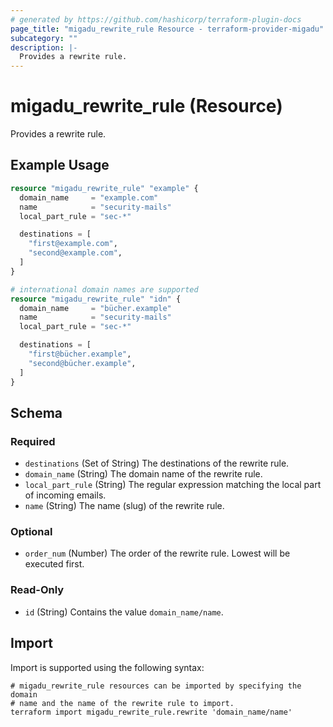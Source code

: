 ```yaml
---
# generated by https://github.com/hashicorp/terraform-plugin-docs
page_title: "migadu_rewrite_rule Resource - terraform-provider-migadu"
subcategory: ""
description: |-
  Provides a rewrite rule.
---
```


# migadu_rewrite_rule (Resource)

Provides a rewrite rule.

## Example Usage

```terraform
resource "migadu_rewrite_rule" "example" {
  domain_name     = "example.com"
  name            = "security-mails"
  local_part_rule = "sec-*"

  destinations = [
    "first@example.com",
    "second@example.com",
  ]
}

# international domain names are supported
resource "migadu_rewrite_rule" "idn" {
  domain_name     = "bücher.example"
  name            = "security-mails"
  local_part_rule = "sec-*"

  destinations = [
    "first@bücher.example",
    "second@bücher.example",
  ]
}
```

<!-- schema generated by tfplugindocs -->
## Schema

### Required

- `destinations` (Set of String) The destinations of the rewrite rule.
- `domain_name` (String) The domain name of the rewrite rule.
- `local_part_rule` (String) The regular expression matching the local part of incoming emails.
- `name` (String) The name (slug) of the rewrite rule.

### Optional

- `order_num` (Number) The order of the rewrite rule. Lowest will be executed first.

### Read-Only

- `id` (String) Contains the value `domain_name/name`.

## Import

Import is supported using the following syntax:

```shell
# migadu_rewrite_rule resources can be imported by specifying the domain
# name and the name of the rewrite rule to import.
terraform import migadu_rewrite_rule.rewrite 'domain_name/name'
```

